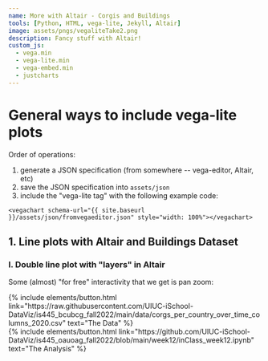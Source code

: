 ```yaml
---
name: More with Altair - Corgis and Buildings
tools: [Python, HTML, vega-lite, Jekyll, Altair]
image: assets/pngs/vegaliteTake2.png
description: Fancy stuff with Altair!
custom_js:
  - vega.min
  - vega-lite.min
  - vega-embed.min
  - justcharts
---
```


# General ways to include vega-lite plots

Order of operations:

1. generate a JSON specification (from somewhere -- vega-editor, 
Altair, etc)
1. save the JSON specification into `assets/json`
1. include the "vega-lite tag" with the following example code:

```
<vegachart schema-url="{{ site.baseurl }}/assets/json/fromvegaeditor.json" style="width: 100%"></vegachart>
```

## 1. Line plots with Altair and Buildings Dataset

### I. Double line plot with "layers" in Altair

<vegachart schema-url="{{ site.baseurl }}/assets/json/buildings_sqft.json" style="width: 100%"></vegachart>

Some (almost) "for free" interactivity that we get is pan zoom:

<vegachart schema-url="{{ site.baseurl }}/assets/json/buildings_sqft_panzoom.json" style="width: 100%"></vegachart>



<!-- these are written in a combo of html and liquid --> 

<div class="left">
{% include elements/button.html link="https://raw.githubusercontent.com/UIUC-iSchool-DataViz/is445_bcubcg_fall2022/main/data/corgs_per_country_over_time_columns_2020.csv" text="The Data" %}
</div>

<div class="right">
{% include elements/button.html link="https://github.com/UIUC-iSchool-DataViz/is445_oauoag_fall2022/blob/main/week12/inClass_week12.ipynb" text="The Analysis" %}
</div>

